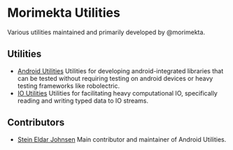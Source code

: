 Morimekta Utilities
===================

Various utilities maintained and primarily developed by @morimekta.

## Utilities

* [Android Utilities](android-util/README.md) Utilities for developing
  android-integrated libraries that can be tested without requiring testing on
  android devices or heavy testing frameworks like robolectric.
* [IO Utilities](io-util/README.md) Utilities for facilitating heavy
  computational IO, specifically reading and writing typed data to IO streams.

## Contributors

* [Stein Eldar Johnsen](http://www.github.com/morimekta) Main contributor and maintainer of Android Utilities.
